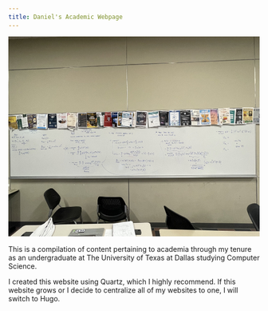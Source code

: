 ```yaml
---
title: Daniel's Academic Webpage
---
```

<!-- ![board](board.jpg) -->
<img src="board.jpg" alt="home" width="600" height="400"/>

This is a compilation of content pertaining to academia through my tenure as an undergraduate at The University of Texas at Dallas studying Computer Science.

<!-- [[Course Reviews]] \
[[Resources]] \
[[Projects]]  -->

I created this website using Quartz, which I highly recommend. If this website grows or I decide to centralize all of my websites to one, I will switch to Hugo.